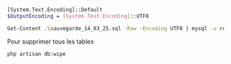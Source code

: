 
```bash
[System.Text.Encoding]::Default
$OutputEncoding = [System.Text.Encoding]::UTF8

Get-Content .\sauvegarde_14_03_25.sql -Raw -Encoding UTF8 | mysql -u root -p solicode_lms
```

Pour supprimer tous les tables 

````
php artisan db:wipe
````